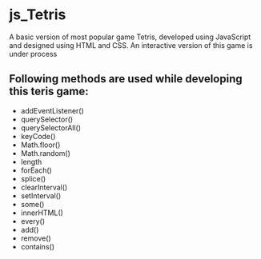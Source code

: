 # js_Tetris
A basic version of most popular game Tetris, developed using JavaScript and designed using HTML and CSS. An interactive version of this game is under process

## Following methods are used while developing this teris game:
* addEventListener()
* querySelector()
* querySelectorAll()
* keyCode()
* Math.floor()
* Math.random()
* length
* forEach()
* splice()
* clearInterval()
* setInterval()
* some()
* innerHTML()
* every()
* add()
* remove()
* contains()

